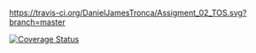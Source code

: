 https://travis-ci.org/DanielJamesTronca/Assigment_02_TOS.svg?branch=master

[![Coverage Status](https://coveralls.io/repos/github/DanielJamesTronca/Assigment_02_TOS/badge.svg?branch=master)](https://coveralls.io/github/DanielJamesTronca/Assigment_02_TOS?branch=master)
